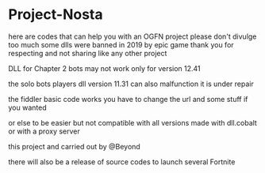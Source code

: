 # Project-Nosta
here are codes that can help you with an OGFN project
please don't divulge too much
some dlls were banned in 2019 by epic game
thank you for respecting and not sharing like any other project

DLL for Chapter 2 bots may not work only for version 12.41

the solo bots players dll version 11.31 can also malfunction it is under repair

the fiddler basic code 
works you have to change the url and some stuff if you wanted

or else to be easier but not compatible with all versions made with dll.cobalt or with a proxy server



this project and carried out by @Beyond

there will also be a release of source codes to launch several Fortnite


